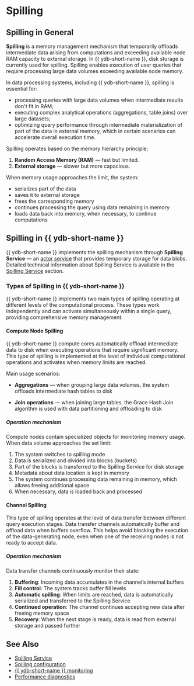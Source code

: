 # Spilling

## Spilling in General

**Spilling** is a memory management mechanism that temporarily offloads intermediate data arising from computations and exceeding available node RAM capacity to external storage. In {{ ydb-short-name }}, disk storage is currently used for spilling. Spilling enables execution of user queries that require processing large data volumes exceeding available node memory.

In data processing systems, including {{ ydb-short-name }}, spilling is essential for:

- processing queries with large data volumes when intermediate results don't fit in RAM;
- executing complex analytical operations (aggregations, table joins) over large datasets;
- optimizing query performance through intermediate materialization of part of the data in external memory, which in certain scenarios can accelerate overall execution time.


Spilling operates based on the memory hierarchy principle:

1. **Random Access Memory (RAM)** — fast but limited.
2. **External storage** — slower but more capacious.

When memory usage approaches the limit, the system:

- serializes part of the data
- saves it to external storage
- frees the corresponding memory
- continues processing the query using data remaining in memory
- loads data back into memory, when necessary, to continue computations


## Spilling in {{ ydb-short-name }}

{{ ydb-short-name }} implements the spilling mechanism through **Spilling Service** — an [actor service](glossary.md#actor-service) that provides temporary storage for data blobs. Detailed technical information about Spilling Service is available in the [Spilling Service](../contributor/spilling-service.md) section.

### Types of Spilling in {{ ydb-short-name }}

{{ ydb-short-name }} implements two main types of spilling operating at different levels of the computational process. These types work independently and can activate simultaneously within a single query, providing comprehensive memory management.

#### Compute Node Spilling

{{ ydb-short-name }} compute cores automatically offload intermediate data to disk when executing operations that require significant memory. This type of spilling is implemented at the level of individual computational operations and activates when memory limits are reached.

Main usage scenarios:

* **Aggregations** — when grouping large data volumes, the system offloads intermediate hash tables to disk  
  
* **Join operations** — when joining large tables, the Grace Hash Join algorithm is used with data partitioning and offloading to disk  

##### Operation mechanism

Compute nodes contain specialized objects for monitoring memory usage. When data volume approaches the set limit:

1. The system switches to spilling mode
2. Data is serialized and divided into blocks (buckets)
3. Part of the blocks is transferred to the Spilling Service for disk storage
4. Metadata about data location is kept in memory
5. The system continues processing data remaining in memory, which allows freeing additional space
6. When necessary, data is loaded back and processed


#### Channel Spilling

This type of spilling operates at the level of data transfer between different query execution stages. Data transfer channels automatically buffer and offload data when buffers overflow. This helps avoid blocking the execution of the data-generating node, even when one of the receiving nodes is not ready to accept data.

##### Operation mechanism

Data transfer channels continuously monitor their state:

1. **Buffering**: Incoming data accumulates in the channel’s internal buffers  
2. **Fill control**: The system tracks buffer fill levels  
3. **Automatic spilling**: When limits are reached, data is automatically serialized and transferred to the Spilling Service  
4. **Continued operation**: The channel continues accepting new data after freeing memory space  
5. **Recovery**: When the next stage is ready, data is read from external storage and passed further  

## See Also

- [Spilling Service](../contributor/spilling-service.md)
- [Spilling configuration](../reference/configuration/spilling.md)
- [{{ ydb-short-name }} monitoring](../devops/observability/monitoring.md)
- [Performance diagnostics](../troubleshooting/performance/index.md)